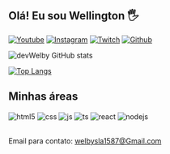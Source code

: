 ## Olá! Eu sou Wellington 🖐️

[![Youtube](https://img.shields.io/badge/YouTube-FF0000?style=for-the-badge&logo=youtube&logoColor=white)](https://www.youtube.com/channel/UCkH_uBGju9nchqTAw0n3PHA)
[![Instagram](https://img.shields.io/badge/Instagram-E4405F?style=for-the-badge&logo=instagram&logoColor=white)](https://www.instagram.com/eu.welby/)
[![Twitch](https://img.shields.io/badge/Twitch-9146FF?style=for-the-badge&logo=twitch&logoColor=white)](https://www.twitch.tv/welbysz)
[![Github](https://img.shields.io/badge/GitHub-100000?style=for-the-badge&logo=github&logoColor=white)](https://github.com/devWelby)

![devWelby GitHub stats](https://github-readme-stats.vercel.app/api?username=devWelby&show_icons=true&theme=tokyonight&count_private=true)

[![Top Langs](https://github-readme-stats.vercel.app/api/top-langs/?username=devWelby&layout=compact)](https://github.com/devWelby/github-readme-stats)

## Minhas áreas

<div style="display: inline_block">
  <img align="center" alt="html5" src="https://img.shields.io/badge/HTML5-E34F26?style=for-the-badge&logo=html5&logoColor=white" />
  <img align="center" alt="css" src="https://img.shields.io/badge/CSS3-1572B6?style=for-the-badge&logo=css3&logoColor=white" />
  <img align="center" alt="js" src="https://img.shields.io/badge/JavaScript-F7DF1E?style=for-the-badge&logo=javascript&logoColor=black" />
  <img align="center" alt="ts" src="https://img.shields.io/badge/TypeScript-007ACC?style=for-the-badge&logo=typescript&logoColor=white" />
  <img align="center" alt="react" src="https://img.shields.io/badge/React-20232A?style=for-the-badge&logo=react&logoColor=61DAFB" />
  <img align="center" alt="nodejs" src="https://img.shields.io/badge/Node.js-43853D?style=for-the-badge&logo=node.js&logoColor=white" />
</div><br/>

Email para contato: welbysla1587@Gmail.com
